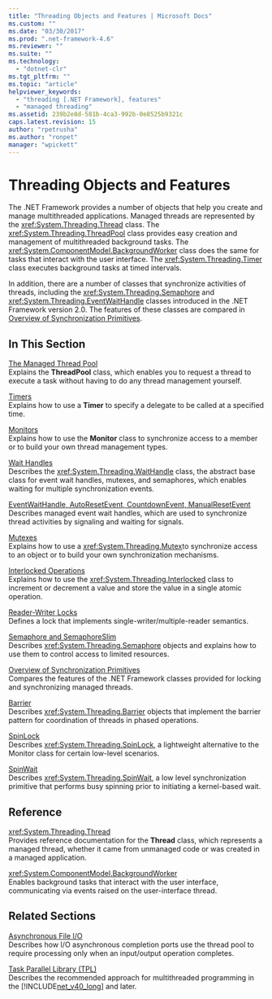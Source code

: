 ```yaml
---
title: "Threading Objects and Features | Microsoft Docs"
ms.custom: ""
ms.date: "03/30/2017"
ms.prod: ".net-framework-4.6"
ms.reviewer: ""
ms.suite: ""
ms.technology: 
  - "dotnet-clr"
ms.tgt_pltfrm: ""
ms.topic: "article"
helpviewer_keywords: 
  - "threading [.NET Framework], features"
  - "managed threading"
ms.assetid: 239b2e8d-581b-4ca3-992b-0e8525b9321c
caps.latest.revision: 15
author: "rpetrusha"
ms.author: "ronpet"
manager: "wpickett"
---
```

# Threading Objects and Features
The .NET Framework provides a number of objects that help you create and manage multithreaded applications. Managed threads are represented by the <xref:System.Threading.Thread> class. The <xref:System.Threading.ThreadPool> class provides easy creation and management of multithreaded background tasks. The <xref:System.ComponentModel.BackgroundWorker> class does the same for tasks that interact with the user interface. The <xref:System.Threading.Timer> class executes background tasks at timed intervals.  
  
 In addition, there are a number of classes that synchronize activities of threads, including the <xref:System.Threading.Semaphore> and <xref:System.Threading.EventWaitHandle> classes introduced in the .NET Framework version 2.0. The features of these classes are compared in [Overview of Synchronization Primitives](../../../docs/standard/threading/overview-of-synchronization-primitives.md).  
  
## In This Section  
 [The Managed Thread Pool](../../../docs/standard/threading/the-managed-thread-pool.md)  
 Explains the **ThreadPool** class, which enables you to request a thread to execute a task without having to do any thread management yourself.  
  
 [Timers](../../../docs/standard/threading/timers.md)  
 Explains how to use a **Timer** to specify a delegate to be called at a specified time.  
  
 [Monitors](../Topic/Monitors.md)  
 Explains how to use the **Monitor** class to synchronize access to a member or to build your own thread management types.  
  
 [Wait Handles](../Topic/Wait%20Handles.md)  
 Describes the <xref:System.Threading.WaitHandle> class, the abstract base class for event wait handles, mutexes, and semaphores, which enables waiting for multiple synchronization events.  
  
 [EventWaitHandle, AutoResetEvent, CountdownEvent, ManualResetEvent](../../../docs/standard/threading/eventwaithandle-autoresetevent-countdownevent-manualresetevent.md)  
 Describes managed event wait handles, which are used to synchronize thread activities by signaling and waiting for signals.  
  
 [Mutexes](../../../docs/standard/threading/mutexes.md)  
 Explains how to use a <xref:System.Threading.Mutex>to synchronize access to an object or to build your own synchronization mechanisms.  
  
 [Interlocked Operations](../../../docs/standard/threading/interlocked-operations.md)  
 Explains how to use the <xref:System.Threading.Interlocked> class to increment or decrement a value and store the value in a single atomic operation.  
  
 [Reader-Writer Locks](../../../docs/standard/threading/reader-writer-locks.md)  
 Defines a lock that implements single-writer/multiple-reader semantics.  
  
 [Semaphore and SemaphoreSlim](../../../docs/standard/threading/semaphore-and-semaphoreslim.md)  
 Describes <xref:System.Threading.Semaphore> objects and explains how to use them to control access to limited resources.  
  
 [Overview of Synchronization Primitives](../../../docs/standard/threading/overview-of-synchronization-primitives.md)  
 Compares the features of the .NET Framework classes provided for locking and synchronizing managed threads.  
  
 [Barrier](../../../docs/standard/threading/barrier.md)  
 Describes <xref:System.Threading.Barrier> objects that implement the barrier pattern for coordination of threads in phased operations.  
  
 [SpinLock](../../../docs/standard/threading/spinlock.md)  
 Describes <xref:System.Threading.SpinLock>, a lightweight alternative to the Monitor class for certain low-level scenarios.  
  
 [SpinWait](../../../docs/standard/threading/spinwait.md)  
 Describes <xref:System.Threading.SpinWait>, a low level synchronization primitive that performs busy spinning prior to initiating a kernel-based wait.  
  
## Reference  
 <xref:System.Threading.Thread>  
 Provides reference documentation for the **Thread** class, which represents a managed thread, whether it came from unmanaged code or was created in a managed application.  
  
 <xref:System.ComponentModel.BackgroundWorker>  
 Enables background tasks that interact with the user interface, communicating via events raised on the user-interface thread.  
  
## Related Sections  
 [Asynchronous File I/O](../../../docs/standard/io/asynchronous-file-i-o.md)  
 Describes how I/O asynchronous completion ports use the thread pool to require processing only when an input/output operation completes.  
  
 [Task Parallel Library (TPL)](../../../docs/standard/parallel-programming/task-parallel-library-tpl.md)  
 Describes the recommended approach for multithreaded programming in the [!INCLUDE[net_v40_long](../../../includes/net-v40-long-md.md)] and later.
